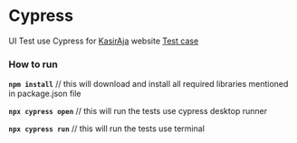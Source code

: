 # Cypress
UI Test use Cypress for [KasirAja](https://kasirdemo.belajarqa.com) website
[Test case](https://docs.google.com/spreadsheets/d/1ds_VbAd9Gcg1VgaXxQh26Lg7rscM963qzxuYqBhnKx4/edit?usp=drive_link)

### How to run

**`npm install`**	// this will download and install all required libraries mentioned in package.json file

**`npx cypress open`**		// this will run the tests use cypress desktop runner

**`npx cypress run`**	 // this will run the tests use terminal


